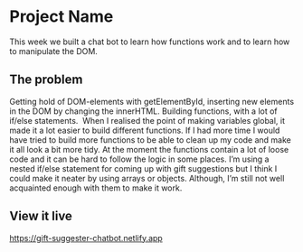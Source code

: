 # Project Name

This week we built a chat bot to learn how functions work and to learn how to manipulate the DOM.

## The problem

Getting hold of DOM-elements with getElementById, inserting new elements in the DOM by changing the innerHTML. Building functions, with a lot of if/else statements.  When I realised the point of making variables global, it made it a lot easier to build different functions. If I had more time I would have tried to build more functions to be able to clean up my code and make it all look a bit more tidy. At the moment the functions contain a lot of loose code and it can be hard to follow the logic in some places. I’m using a nested if/else statement for coming up with gift suggestions but I think I could make it neater by using arrays or objects. Although, I’m still not well acquainted enough with them to make it work. 

## View it live

https://gift-suggester-chatbot.netlify.app
